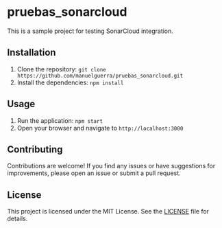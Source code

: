 # pruebas_sonarcloud

This is a sample project for testing SonarCloud integration.

## Installation

1. Clone the repository: `git clone https://github.com/manuelguerra/pruebas_sonarcloud.git`
2. Install the dependencies: `npm install`

## Usage

1. Run the application: `npm start`
2. Open your browser and navigate to `http://localhost:3000`

## Contributing

Contributions are welcome! If you find any issues or have suggestions for improvements, please open an issue or submit a pull request.

## License

This project is licensed under the MIT License. See the [LICENSE](LICENSE) file for details.